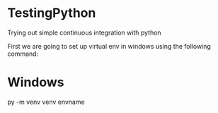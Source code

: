 # TestingPython
Trying out simple continuous integration with python

First we are going to set up virtual env in windows using the following command:
# Windows
py -m venv venv envname
